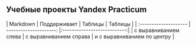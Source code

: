 ## Учебные проекты Yandex Practicum

| Markdown | Поддерживает | Таблицы |  Таблицы |
| :-------------------- | ---------------------: |:---------------------------:|
| с выравниванием слева | с выравниванием справа | и с выравниванием по центру |

